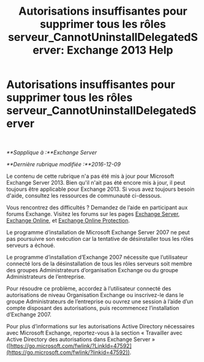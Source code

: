 ﻿---
title: 'Autorisations insuffisantes pour supprimer tous les rôles serveur_CannotUninstallDelegatedServer: Exchange 2013 Help'
TOCTitle: Autorisations insuffisantes pour supprimer tous les rôles serveur_CannotUninstallDelegatedServer
ms:assetid: 214ae6f3-15e7-4337-99e8-40f9547c8e0c
ms:mtpsurl: https://technet.microsoft.com/fr-fr/library/ms.exch.setupreadiness.cannotuninstalldelegatedserver(v=EXCHG.150)
ms:contentKeyID: 50477634
ms.date: 05/23/2018
mtps_version: v=EXCHG.150
ms.translationtype: MT
---

# Autorisations insuffisantes pour supprimer tous les rôles serveur\_CannotUninstallDelegatedServer

 

_**Sapplique à :**Exchange Server_

_**Dernière rubrique modifiée :**2016-12-09_

Le contenu de cette rubrique n'a pas été mis à jour pour Microsoft Exchange Server 2013. Bien qu'il n'ait pas été encore mis à jour, il peut toujours être applicable pour Exchange 2013. Si vous avez toujours besoin d'aide, consultez les ressources de communauté ci-dessous.

Vous rencontrez des difficultés ? Demandez de l’aide en participant aux forums Exchange. Visitez les forums sur les pages [Exchange Server](https://go.microsoft.com/fwlink/p/?linkid=60612), [Exchange Online](https://go.microsoft.com/fwlink/p/?linkid=267542), et [Exchange Online Protection](https://go.microsoft.com/fwlink/p/?linkid=285351).

Le programme d’installation de Microsoft Exchange Server 2007 ne peut pas poursuivre son exécution car la tentative de désinstaller tous les rôles serveurs a échoué.

Le programme d’installation d’Exchange 2007 nécessite que l’utilisateur connecté lors de la désinstallation de tous les rôles serveurs soit membre des groupes Administrateurs d’organisation Exchange ou du groupe Administrateurs de l’entreprise.

Pour résoudre ce problème, accordez à l’utilisateur connecté des autorisations de niveau Organisation Exchange ou inscrivez-le dans le groupe Administrateurs de l’entreprise ou ouvrez une session à l’aide d’un compte disposant des autorisations, puis recommencez l’installation d’Exchange 2007.

Pour plus d’informations sur les autorisations Active Directory nécessaires avec Microsoft Exchange, reportez-vous à la section « Travailler avec Active Directory des autorisations dans Exchange Server » ([https://go.microsoft.com/fwlink/?LinkId=47592](https://go.microsoft.com/fwlink/?linkid=47592)).

